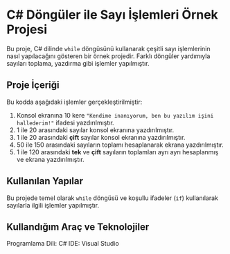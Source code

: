 # C# Döngüler ile Sayı İşlemleri Örnek Projesi

Bu proje, C# dilinde `while` döngüsünü kullanarak çeşitli sayı işlemlerinin nasıl yapılacağını gösteren bir örnek projedir. Farklı döngüler yardımıyla sayıları toplama, yazdırma gibi işlemler yapılmıştır.

## Proje İçeriği

Bu kodda aşağıdaki işlemler gerçekleştirilmiştir:

1. Konsol ekranına 10 kere `"Kendime inanıyorum, ben bu yazılım işini hallederim!"` ifadesi yazdırılmıştır.
2. 1 ile 20 arasındaki sayılar konsol ekranına yazdırılmıştır.
3. 1 ile 20 arasındaki **çift** sayılar konsol ekranına yazdırılmıştır.
4. 50 ile 150 arasındaki sayıların toplamı hesaplanarak ekrana yazdırılmıştır.
5. 1 ile 120 arasındaki **tek** ve **çift** sayıların toplamları ayrı ayrı hesaplanmış ve ekrana yazdırılmıştır.

## Kullanılan Yapılar

Bu projede temel olarak `while` döngüsü ve koşullu ifadeler (`if`) kullanılarak sayılarla ilgili işlemler yapılmıştır.

## Kullandığım Araç ve Teknolojiler
Programlama Dili: C#
IDE: Visual Studio

